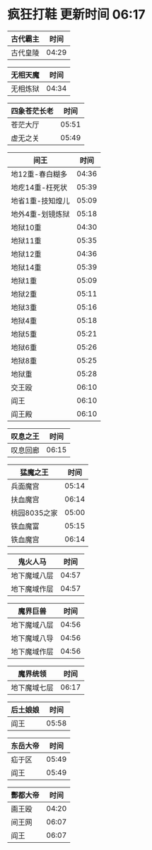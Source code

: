 # 疯狂打鞋 更新时间 06:17

| 古代霸主   | 时间    |
|--------|-------|
| 古代皇陵 | 04:29 |

| 无相天魔   | 时间    |
|--------|-------|
| 无相炼狱 | 04:34 |

| 四象苍茫长老   | 时间    |
|--------|-------|
| 苍茫大厅 | 05:51 |
| 虚无之关 | 05:49 |

| 间王   | 时间    |
|--------|-------|
| 地12重-春白糊多 | 04:36 |
| 地疙14重-枉死状 | 05:39 |
| 地省1重-技知煌儿 | 05:09 |
| 地外4重-划镜炼狱 | 05:18 |
| 地狱10重 | 04:30 |
| 地狱11重 | 05:35 |
| 地狱12重 | 04:36 |
| 地狱14重 | 05:39 |
| 地狱1重 | 05:09 |
| 地狱2重 | 05:11 |
| 地狱3重 | 05:16 |
| 地狱4重 | 05:18 |
| 地狱5重 | 05:21 |
| 地狱6重 | 05:26 |
| 地狱8重 | 05:25 |
| 地狱重 | 05:28 |
| 交王殴 | 06:10 |
| 阎王 | 06:10 |
| 阎王殿 | 06:10 |

| 叹息之王   | 时间    |
|--------|-------|
| 叹息回廊 | 06:15 |

| 猛魔之王   | 时间    |
|--------|-------|
| 兵面魔宫 | 05:14 |
| 扶血魔宫 | 06:14 |
| 桃园8035之家 | 05:00 |
| 铁血魔富 | 05:15 |
| 铁血魔宫 | 06:14 |

| 鬼火人马   | 时间    |
|--------|-------|
| 地下魔域八层 | 04:57 |
| 地下魔域作层 | 04:57 |

| 魔界巨兽   | 时间    |
|--------|-------|
| 地下魔域八层 | 04:56 |
| 地下魔域八导 | 04:56 |
| 地下魔域作层 | 04:56 |

| 魔界统领   | 时间    |
|--------|-------|
| 地下魔域七层 | 06:17 |

| 后土娘娘   | 时间    |
|--------|-------|
| 阎王 | 05:58 |

| 东岳大帝   | 时间    |
|--------|-------|
| 疝于区 | 05:49 |
| 阎王 | 05:49 |

| 酆都大帝   | 时间    |
|--------|-------|
| 画王殴 | 04:20 |
| 间王网 | 06:07 |
| 阎王 | 06:07 |